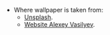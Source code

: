 - Where wallpaper is taken from:
    - [Unsplash](https://unsplash.com/).
    - [Website Alexey Vasilyev](https://alexey-vasilyev.com/my-dear-yakutia-ongoing).
